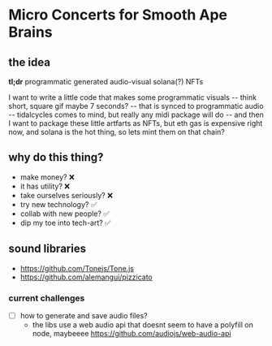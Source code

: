 # Micro Concerts for Smooth Ape Brains

## the idea

**tl;dr** programmatic generated audio-visual solana(?) NFTs

I want to write a little code that makes some programmatic visuals -- think short, square gif maybe 7 seconds? -- that is synced to programmatic audio -- tidalcycles comes to mind, but really any midi package will do -- and then I want to package these little artfarts as NFTs, but eth gas is expensive right now, and solana is the hot thing, so lets mint them on that chain?

## why do this thing?

- make money? ❌
- it has utility? ❌
- take ourselves seriously? ❌
- try new technology? ✅
- collab with new people? ✅
- dip my toe into tech-art? ✅

## sound libraries

- https://github.com/Tonejs/Tone.js
- https://github.com/alemangui/pizzicato

### current challenges

- [ ] how to generate and save audio files?
  - the libs use a web audio api that doesnt seem to have a polyfill on node, maybeeee https://github.com/audiojs/web-audio-api

